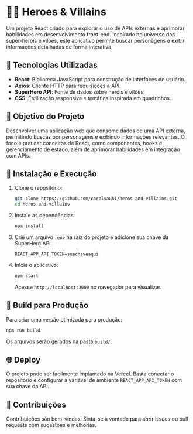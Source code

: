 # 🤸‍♀️ Heroes & Villains

Um projeto React criado para explorar o uso de APIs externas e aprimorar habilidades em desenvolvimento front-end. Inspirado no universo dos super-heróis e vilões, este aplicativo permite buscar personagens e exibir informações detalhadas de forma interativa.

## 🚀 Tecnologias Utilizadas

* **React**: Biblioteca JavaScript para construção de interfaces de usuário.
* **Axios**: Cliente HTTP para requisições à API.
* **SuperHero API**: Fonte de dados sobre heróis e vilões.
* **CSS**: Estilização responsiva e temática inspirada em quadrinhos.

## 🎯 Objetivo do Projeto

Desenvolver uma aplicação web que consome dados de uma API externa, permitindo buscas por personagens e exibindo informações relevantes. O foco é praticar conceitos de React, como componentes, hooks e gerenciamento de estado, além de aprimorar habilidades em integração com APIs.

## 💪 Instalação e Execução

1. Clone o repositório:

   ```bash
   git clone https://github.com/carolsauhi/heros-and-villains.git
   cd heros-and-villains
   ```

2. Instale as dependências:

   ```bash
   npm install
   ```

3. Crie um arquivo `.env` na raiz do projeto e adicione sua chave da SuperHero API:

   ```env
   REACT_APP_API_TOKEN=suachaveaqui
   ```

4. Inicie o aplicativo:

   ```bash
   npm start
   ```

   Acesse `http://localhost:3000` no navegador para visualizar.

## 📆 Build para Produção

Para criar uma versão otimizada para produção:

```bash
npm run build
```

Os arquivos serão gerados na pasta `build/`.

## 🌐 Deploy

O projeto pode ser facilmente implantado na Vercel. Basta conectar o repositório e configurar a variável de ambiente `REACT_APP_API_TOKEN` com sua chave da API.

## 🤝 Contribuições

Contribuições são bem-vindas! Sinta-se à vontade para abrir issues ou pull requests com sugestões e melhorias.
